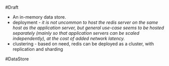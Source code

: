 #Draft

- An in-memory data store.
- deployment - *it is not uncommon to host the redis server on the same host as the application server, but general use-case seems to be hosted separately (mainly so that application servers can be scaled independently), at the cost of added network latency.*
- clustering - based on need, redis can be deployed as a cluster, with replication and sharding




#DataStore